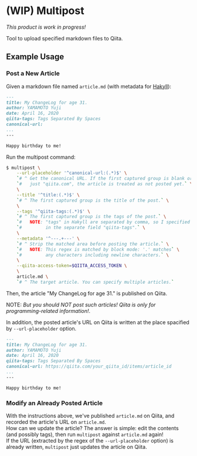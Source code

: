 # (WIP) Multipost

*This product is work in progress!*

Tool to upload specified markdown files to Qiita.

## Example Usage

### Post a New Article

Given a markdown file named `article.md` (with metadata for [Hakyll](https://jaspervdj.be/hakyll/)):

```markdown
---
title: My ChangeLog for age 31.
author: YAMAMOTO Yuji
date: April 16, 2020
qiita-tags: Tags Separated By Spaces
canonical-url:
...
---

Happy birthday to me!
```

Run the multipost command:

```bash
$ multipost \
    --url-placeholder '^canonical-url:(.*)$' \
    `# ^ Get the canonical URL. If the first captured group is blank or` \
    `#   just "qiita.com", the article is treated as not posted yet.` \
    \
    --title '^title:(.*)$' \
    `# ^ The first captured group is the title of the post.` \
    \
    --tags '^qiita-tags:(.*)$' \
    `# ^ The first captured group is the tags of the post.` \
    `#   NOTE: "tags" in Hakyll are separated by comma, so I specified it` \
    `#         in the separate field "qiita-tags".` \
    \
    --metadata '^---.+---' \
    `# ^ Strip the matched area before posting the article.` \
    `#   NOTE: This regex is matched by block mode: '.' matches` \
    `#         any characters including newline characters.` \
    \
    --qiita-access-token=$QIITA_ACCESS_TOKEN \
    \
    article.md \
    `# ^ The target article. You can specify multiple articles.`
```

Then, the article "My ChangeLog for age 31." is published on Qiita.

NOTE: *But you should NOT post such articles! Qiita is only for programming-related information!*.

In addition, the posted article's URL on Qiita is written at the place spacified by `--url-placeholder` option.

```markdown
---
title: My ChangeLog for age 31.
author: YAMAMOTO Yuji
date: April 16, 2020
qiita-tags: Tags Separated By Spaces
canonical-url: https://qiita.com/your_qiita_id/items/article_id
...
---

Happy birthday to me!
```

### Modify an Already Posted Article

With the instructions above, we've published `article.md` on Qiita, and recorded the article's URL on `article.md`.  
How can we update the article? The answer is simple: edit the contents (and possibly tags), then run `multipost` against `article.md` again!  
If the URL (extracted by the regex of the `--url-placeholder` option) is already written, `multipost` just updates the article on Qiita.
